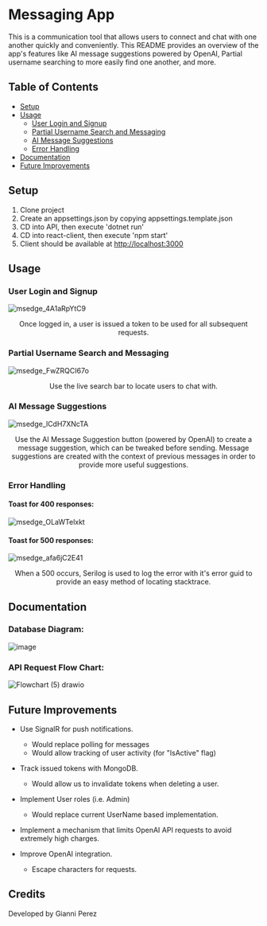 # Messaging App

This is a communication tool that allows users to connect and chat with one another quickly and conveniently. This README provides an overview of the app's features like AI message suggestions powered by OpenAI, Partial username searching to more easily find one another, and more.

## Table of Contents

- [Setup](#setup)
- [Usage](#usage)
    - [User Login and Signup](#user-login-and-signup)
    - [Partial Username Search and Messaging](#partial-username-search-and-messaging)
    - [AI Message Suggestions](#ai-message-suggestions)
    - [Error Handling](#error-handling)
- [Documentation](#documentation)
- [Future Improvements](#future-improvements)

## Setup
1. Clone project
2. Create an appsettings.json by copying appsettings.template.json
3. CD into API, then execute 'dotnet run'
4. CD into react-client, then execute 'npm start'
5. Client should be available at [http://localhost:3000](http://localhost:3000)

## Usage

### User Login and Signup
![msedge_4A1aRpYtC9](https://github.com/giannimperez/MessagingApp/assets/36053371/ee597112-71e5-42a0-b7ee-4b7e632e9e37)
<p align="center">Once logged in, a user is issued a token to be used for all subsequent requests.</p>

### Partial Username Search and Messaging
![msedge_FwZRQCI67o](https://github.com/giannimperez/MessagingApp/assets/36053371/e6870dfc-ece6-4845-bbc9-ece7b711a489)
<p align="center">Use the live search bar to locate users to chat with.</p>

### AI Message Suggestions
![msedge_lCdH7XNcTA](https://github.com/giannimperez/MessagingApp/assets/36053371/866bc01b-f7d5-4485-83de-f9b5f0d453a4)
<p align="center">Use the AI Message Suggestion button (powered by OpenAI) to create a message suggestion, which can be tweaked before sending. Message suggestions are created with the context of previous messages in order to provide more useful suggestions.</p>

### Error Handling
#### Toast for 400 responses:
![msedge_OLaWTelxkt](https://github.com/giannimperez/MessagingApp/assets/36053371/74b7db7f-0455-41b5-94f5-0353c729e4f6)

#### Toast for 500 responses:
![msedge_afa6jC2E41](https://github.com/giannimperez/MessagingApp/assets/36053371/fa2d024c-208b-46ff-a928-09b02c7f2fa3)
<p align="center">When a 500 occurs, Serilog is used to log the error with it's error guid to provide an easy method of locating stacktrace.</p>

## Documentation
### Database Diagram:
![image](https://github.com/giannimperez/MessagingApp/assets/36053371/9fe4488f-6d20-4bbf-8092-c3a3cacd3ec4)

### API Request Flow Chart:
![Flowchart (5) drawio](https://github.com/giannimperez/MessagingApp/assets/36053371/22d19889-039e-426c-8cb5-c67a6e7526dc)

## Future Improvements

* Use SignalR for push notifications.
    * Would replace polling for messages
    * Would allow tracking of user activity (for "IsActive" flag)

* Track issued tokens with MongoDB.
    *  Would allow us to invalidate tokens when deleting a user.

* Implement User roles (i.e. Admin)
    * Would replace current UserName based implementation.

* Implement a mechanism that limits OpenAI API requests to avoid extremely high charges.

* Improve OpenAI integration.
    * Escape characters for requests.

## Credits
Developed by Gianni Perez
